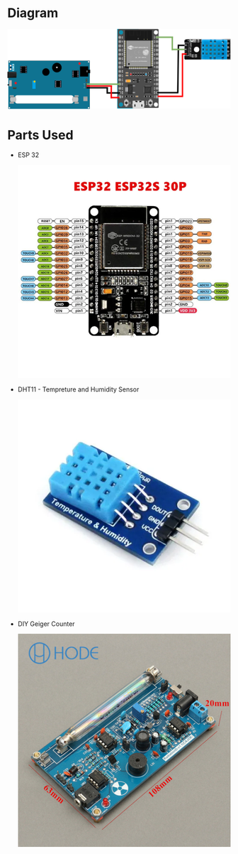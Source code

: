 <h1>Diagram</h1>
 <img src="Diagrams/diagram v1.0.png" alt="err">
<h1>Parts Used</h1>
<ul>
  <li><p>ESP 32</p>
    <img src="parts/H5b57914d17614bf2a9c491300ff33a690.jpg_640x640Q90.jpg_.webp" alt="err">
  </li>
  <li><p>DHT11 - Tempreture and Humidity Sensor</p>
    <img src="parts/dht-11-temperature-humidity-sensor-module-500x500.webp" alt="err">
  </li>
  <li><p>DIY Geiger Counter</p>
    <img src="parts/s-l1200.jpg" alt="err">
  </li>
</ul>
